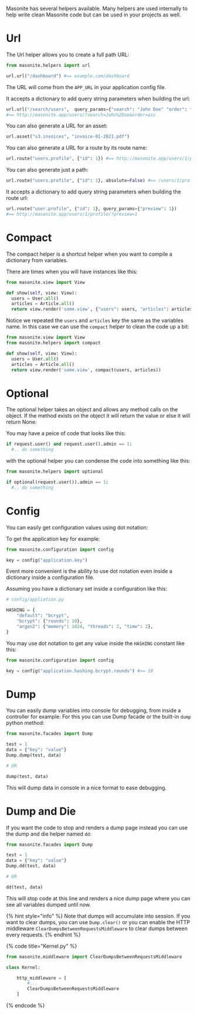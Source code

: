 Masonite has several helpers available. Many helpers are used internally to help write clean Masonite code but can be used in your projects as well.

# Url

The Url helper allows you to create a full path URL:

```python
from masonite.helpers import url

url.url("/dashboard") #== example.com/dashboard
```

The URL will come from the `APP_URL` in your application config file.

It accepts a dictionary to add query string parameters when building the url:

```python
url.url("/search/users",  query_params={"search": "John Doe" "order": "asc"})
#== http://masonite.app/users/?search=John%2Doe&order=asc
```

You can also generate a URL for an asset:

```python
url.asset("s3.invoices", "invoice-01-2021.pdf")
```

You can also generate a URL for a route by its route name:

```python
url.route("users.profile", {"id": 1}) #== http://masonite.app/users/1/profile/
```

You can also generate just a path:

```python
url.route("users.profile", {"id": 1}, absolute=False) #== /users/1/profile/
```

It accepts a dictionary to add query string parameters when building the route url:

```python
url.route("user.profile", {"id": 1}, query_params={"preview": 1})
#== http://masonite.app/users/1/profile/?preview=1
```


# Compact

The compact helper is a shortcut helper when you want to compile a dictionary from variables.

There are times when you will have instances like this:

```python
from masonite.view import View

def show(self, view: View):
  users = User.all()
  articles = Article.all()
  return view.render('some.view', {"users": users, "articles": articles})
```

Notice we repeated the `users` and `articles` key the same as the variables name. In this case we can use the `compact` helper to clean the code up a bit:

```python
from masonite.view import View
from masonite.helpers import compact

def show(self, view: View):
  users = User.all()
  articles = Article.all()
  return view.render('some.view', compact(users, articles))
```

# Optional

The optional helper takes an object and allows any method calls on the object. If the method exists on the object it will return the value or else it will return None:

You may have a peice of code that looks like this:

```python
if request.user() and request.user().admin == 1:
  #.. do something
```

with the optional helper you can condense the code into something like this:

```python
from masonite.helpers import optional

if optional(request.user()).admin == 1:
  #.. do something
```

# Config

You can easily get configuration values using dot notation:

To get the application key for example:

```python
from masonite.configuration import config

key = config("application.key")
```

Event more convenient is the ability to use dot notation even inside a dictionary inside a configuration file.

Assuming you have a dictionary set inside a configuration like this:

```python
# config/appliation.py

HASHING = {
    "default": "bcrypt",
    "bcrypt": {"rounds": 10},
    "argon2": {"memory": 1024, "threads": 2, "time": 2},
}
```

You may use dot notation to get any value inside the `HASHING` constant like this:

```python
from masonite.configuration import config

key = config("application.hashing.bcrypt.rounds") #== 10
```

# Dump

You can easily dump variables into console for debugging, from inside a controller for example:
For this you can use Dump facade or the built-in `dump` python method:

```python
from masonite.facades import Dump

test = 1
data = {"key": "value"}
Dump.dump(test, data)

# OR

dump(test, data)
```

This will dump data in console in a nice format to ease debugging.

# Dump and Die

If you want the code to stop and renders a dump page instead you can use the dump and die helper
named `dd`:

```python
from masonite.facades import Dump

test = 1
data = {"key": "value"}
Dump.dd(test, data)

# OR

dd(test, data)
```

This will stop code at this line and renders a nice dump page where you can see all variables dumped
until now.

{% hint style="info" %}
Note that dumps will accumulate into session. If you want to clear dumps, you can use `Dump.clear()`
or you can enable the HTTP middleware `ClearDumpsBetweenRequestsMiddleware` to clear dumps
between every requests.
{% endhint %}

{% code title="Kernel.py" %}

```python
from masonite.middleware import ClearDumpsBetweenRequestsMiddleware

class Kernel:

    http_middleware = [
        #...
        ClearDumpsBetweenRequestsMiddleware
    ]
```

{% endcode %}
